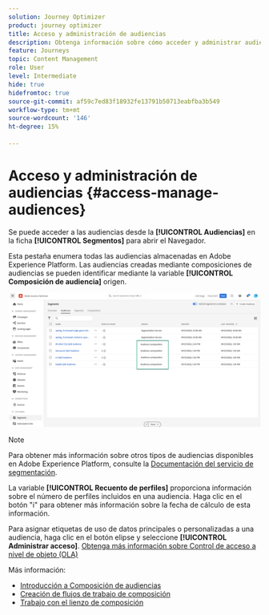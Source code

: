 ```yaml
---
solution: Journey Optimizer
product: journey optimizer
title: Acceso y administración de audiencias
description: Obtenga información sobre cómo acceder y administrar audiencias
feature: Journeys
topic: Content Management
role: User
level: Intermediate
hide: true
hidefromtoc: true
source-git-commit: af59c7ed83f18932fe13791b50713eabfba3b549
workflow-type: tm+mt
source-wordcount: '146'
ht-degree: 15%

---
```



# Acceso y administración de audiencias {#access-manage-audiences}

Se puede acceder a las audiencias desde la **[!UICONTROL Audiencias]** en la ficha **[!UICONTROL Segmentos]** para abrir el Navegador.

Esta pestaña enumera todas las audiencias almacenadas en Adobe Experience Platform. Las audiencias creadas mediante composiciones de audiencias se pueden identificar mediante la variable **[!UICONTROL Composición de audiencia]** origen.

![](assets/audiences-list.png)

>[!NOTE]
>
>Para obtener más información sobre otros tipos de audiencias disponibles en Adobe Experience Platform, consulte la [Documentación del servicio de segmentación](https://experienceleague.adobe.com/docs/experience-platform/segmentation/ui/overview.html).

La variable **[!UICONTROL Recuento de perfiles]** proporciona información sobre el número de perfiles incluidos en una audiencia. Haga clic en el botón &quot;i&quot; para obtener más información sobre la fecha de cálculo de esta información.

Para asignar etiquetas de uso de datos principales o personalizadas a una audiencia, haga clic en el botón elipse y seleccione **[!UICONTROL Administrar acceso]**. [Obtenga más información sobre Control de acceso a nivel de objeto (OLA)](../administration/object-based-access.md)

<!--
-edit an audience?
-->

Más información:

* [Introducción a Composición de audiencias](get-started-audience-orchestration.md)
* [Creación de flujos de trabajo de composición](create-compositions.md)
* [Trabajo con el lienzo de composición](composition-canvas.md)
